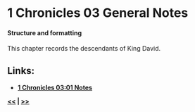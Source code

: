 # 1 Chronicles 03 General Notes

#### Structure and formatting

This chapter records the descendants of King David.

## Links:

* __[1 Chronicles 03:01 Notes](./01.md)__

__[<<](../02/intro.md) | [>>](../04/intro.md)__
